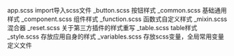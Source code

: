 app.scss           import导入scss文件
_button.scss       按钮样式
_common.scss       基础通用样式
_component.scss    组件样式
_function.scss     函数式自定义样式
_mixin.scss        混合器
_reset.scss        关于第三方插件的样式重写
_table.scss        table样式
_style.scss        存放应用自身的样式
_variables.scss    存放scss变量，全局常用变量定义文件